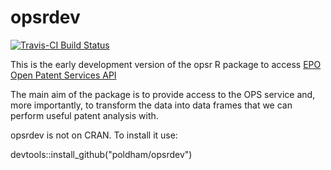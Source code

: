 # opsrdev
[![Travis-CI Build Status](https://travis-ci.org/poldham/opsrdev.svg?branch=master)](https://travis-ci.org/poldham/opsrdev)

This is the early development version of the opsr R package to access [EPO Open Patent Services API](http://www.epo.org/searching-for-patents/technical/espacenet/ops.html#tab1)

The main aim of the package is to provide access to the OPS service and, more importantly, to transform the data into data frames that we can perform useful patent analysis with.

opsrdev is not on CRAN. To install it use: 

devtools::install_github("poldham/opsrdev")




